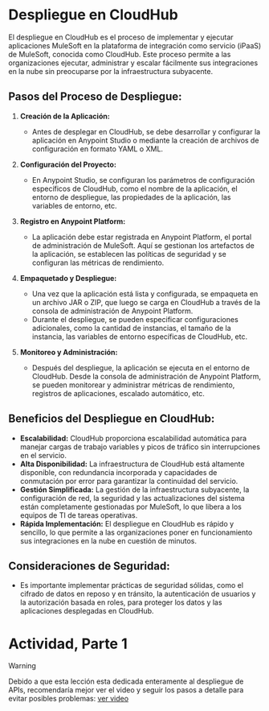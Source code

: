 # Despliegue en CloudHub

El despliegue en CloudHub es el proceso de implementar y ejecutar aplicaciones MuleSoft en la plataforma de integración como servicio (iPaaS) de MuleSoft, conocida como CloudHub. Este proceso permite a las organizaciones ejecutar, administrar y escalar fácilmente sus integraciones en la nube sin preocuparse por la infraestructura subyacente.

## Pasos del Proceso de Despliegue:

1. **Creación de la Aplicación:**
   - Antes de desplegar en CloudHub, se debe desarrollar y configurar la aplicación en Anypoint Studio o mediante la creación de archivos de configuración en formato YAML o XML.

2. **Configuración del Proyecto:**
   - En Anypoint Studio, se configuran los parámetros de configuración específicos de CloudHub, como el nombre de la aplicación, el entorno de despliegue, las propiedades de la aplicación, las variables de entorno, etc.

3. **Registro en Anypoint Platform:**
   - La aplicación debe estar registrada en Anypoint Platform, el portal de administración de MuleSoft. Aquí se gestionan los artefactos de la aplicación, se establecen las políticas de seguridad y se configuran las métricas de rendimiento.

4. **Empaquetado y Despliegue:**
   - Una vez que la aplicación está lista y configurada, se empaqueta en un archivo JAR o ZIP, que luego se carga en CloudHub a través de la consola de administración de Anypoint Platform.
   - Durante el despliegue, se pueden especificar configuraciones adicionales, como la cantidad de instancias, el tamaño de la instancia, las variables de entorno específicas de CloudHub, etc.

5. **Monitoreo y Administración:**
   - Después del despliegue, la aplicación se ejecuta en el entorno de CloudHub. Desde la consola de administración de Anypoint Platform, se pueden monitorear y administrar métricas de rendimiento, registros de aplicaciones, escalado automático, etc.

## Beneficios del Despliegue en CloudHub:

- **Escalabilidad:** CloudHub proporciona escalabilidad automática para manejar cargas de trabajo variables y picos de tráfico sin interrupciones en el servicio.
- **Alta Disponibilidad:** La infraestructura de CloudHub está altamente disponible, con redundancia incorporada y capacidades de conmutación por error para garantizar la continuidad del servicio.
- **Gestión Simplificada:** La gestión de la infraestructura subyacente, la configuración de red, la seguridad y las actualizaciones del sistema están completamente gestionadas por MuleSoft, lo que libera a los equipos de TI de tareas operativas.
- **Rápida Implementación:** El despliegue en CloudHub es rápido y sencillo, lo que permite a las organizaciones poner en funcionamiento sus integraciones en la nube en cuestión de minutos.

## Consideraciones de Seguridad:

- Es importante implementar prácticas de seguridad sólidas, como el cifrado de datos en reposo y en tránsito, la autenticación de usuarios y la autorización basada en roles, para proteger los datos y las aplicaciones desplegadas en CloudHub.

# Actividad, Parte 1

> [!WARNING]
> Debido a que esta lección esta dedicada enteramente al despliegue de APIs, recomendaría mejor ver el video y seguir los pasos a detalle para evitar posibles problemas: [ver video](https://www.youtube.com/watch?v=yrip-zI7f3A&list=PL61bQcdxsK6_f5GDV3f2STtMTS3nYIlYO&index=20)